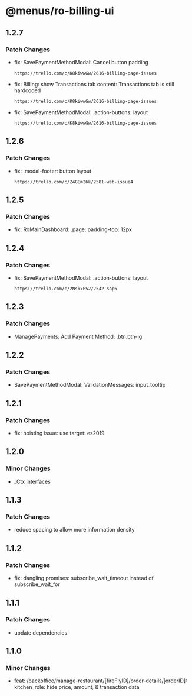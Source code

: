 # @menus/ro-billing-ui

## 1.2.7

### Patch Changes

- fix: SavePaymentMethodModal: Cancel button padding

      https://trello.com/c/K8kiwwGw/2616-billing-page-issues

- fix: Billing: show Transactions tab content: Transactions tab is still hardcoded

      https://trello.com/c/K8kiwwGw/2616-billing-page-issues

- fix: SavePaymentMethodModal: .action-buttons: layout

      https://trello.com/c/K8kiwwGw/2616-billing-page-issues

## 1.2.6

### Patch Changes

- fix: .modal-footer: button layout

      https://trello.com/c/Z4GEm26k/2581-web-issue4

## 1.2.5

### Patch Changes

- fix: RoMainDashboard: .page: padding-top: 12px

## 1.2.4

### Patch Changes

- fix: SavePaymentMethodModal: .action-buttons: layout

      https://trello.com/c/2NskxP52/2542-sap6

## 1.2.3

### Patch Changes

- ManagePayments: Add Payment Method: .btn.btn-lg

## 1.2.2

### Patch Changes

- SavePaymentMethodModal: ValidationMessages: input_tooltip

## 1.2.1

### Patch Changes

- fix: hoisting issue: use target: es2019

## 1.2.0

### Minor Changes

- \_Ctx interfaces

## 1.1.3

### Patch Changes

- reduce spacing to allow more information density

## 1.1.2

### Patch Changes

- fix: dangling promises: subscribe_wait_timeout instead of subscribe_wait_for

## 1.1.1

### Patch Changes

- update dependencies

## 1.1.0

### Minor Changes

- feat: /backoffice/manage-restaurant/[fireFlyID]/order-details/[orderID]: kitchen_role: hide price, amount, &
  transaction data
